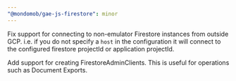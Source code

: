 ```yaml
---
"@mondomob/gae-js-firestore": minor
---
```


Fix support for connecting to non-emulator Firestore instances from outside GCP. 
i.e. if you do not specify a `host` in the configuration it will connect to the configured firestore projectId or application projectId. 

Add support for creating FirestoreAdminClients. This is useful for operations such as Document Exports.
